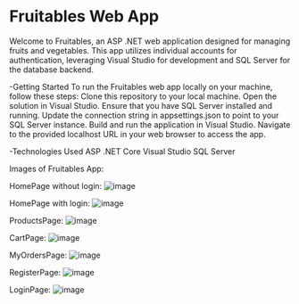 # Fruitables Web App

Welcome to Fruitables, an ASP .NET web application designed for managing fruits and vegetables. This app utilizes individual accounts for authentication, leveraging Visual Studio for development and SQL Server for the database backend.

-Getting Started
To run the Fruitables web app locally on your machine, follow these steps:
Clone this repository to your local machine.
Open the solution in Visual Studio.
Ensure that you have SQL Server installed and running.
Update the connection string in appsettings.json to point to your SQL Server instance.
Build and run the application in Visual Studio.
Navigate to the provided localhost URL in your web browser to access the app.

-Technologies Used
  ASP .NET Core
  Visual Studio
  SQL Server

Images of Fruitables App:

HomePage without login:
![image](https://github.com/Kartic23/Fruitables-Shop/assets/105547398/f84cb68a-d64b-4603-b24d-c91be2976de1)

HomePage with login:
![image](https://github.com/Kartic23/Fruitables-Shop/assets/105547398/0123a615-b254-4fb4-9ec2-84da914b707c)

ProductsPage:
![image](https://github.com/Kartic23/Fruitables-Shop/assets/105547398/b2f0dfd0-e19f-42a9-816f-31b4a63aba20)

CartPage:
![image](https://github.com/Kartic23/Fruitables-Shop/assets/105547398/df5a6cc3-2f06-4575-9303-68cf3ff68a1b)

MyOrdersPage:
![image](https://github.com/Kartic23/Fruitables-Shop/assets/105547398/0e9b474e-f79f-4504-8481-bf75c6e305ae)

RegisterPage:
![image](https://github.com/Kartic23/Fruitables-Shop/assets/105547398/24b07763-79de-42ba-92c1-f7cfce92b12c)

LoginPage:
![image](https://github.com/Kartic23/Fruitables-Shop/assets/105547398/724e5f08-d188-42eb-b9bc-cb0271dc1be9)



